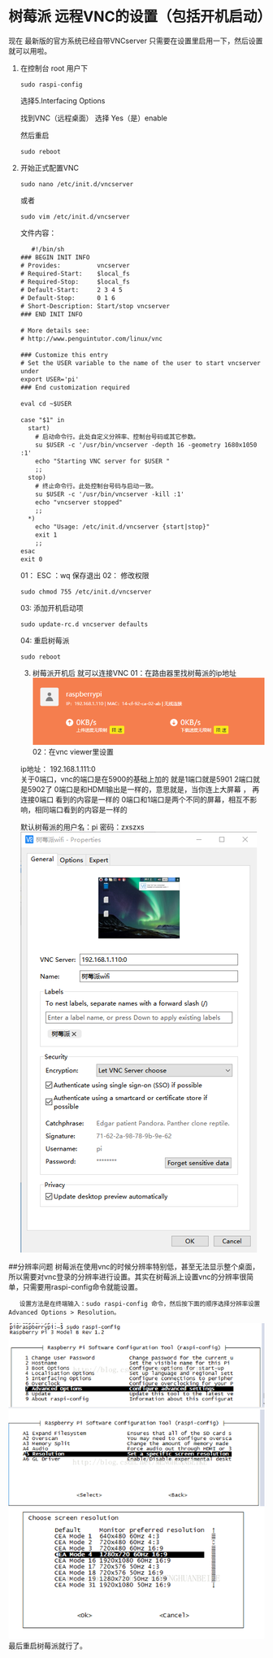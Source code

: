 # 树莓派 远程VNC的设置（包括开机启动）

现在  最新版的官方系统已经自带VNCserver 只需要在设置里启用一下，然后设置就可以用啦。

1. 在控制台 root 用户下

   ```shell
   sudo raspi-config
   ```

   选择5.Interfacing Options

   找到VNC（远程桌面）  选择 Yes（是）enable

   然后重启

   ```shell
   sudo reboot
   ```

2. 开始正式配置VNC

   ```shell
   sudo nano /etc/init.d/vncserver
   ```
   或者

   ```shell
   sudo vim /etc/init.d/vncserver
   ```
   文件内容：
   ```shell
      #!/bin/sh
   ### BEGIN INIT INFO
   # Provides:          vncserver
   # Required-Start:    $local_fs
   # Required-Stop:     $local_fs
   # Default-Start:     2 3 4 5
   # Default-Stop:      0 1 6
   # Short-Description: Start/stop vncserver
   ### END INIT INFO
    
   # More details see:
   # http://www.penguintutor.com/linux/vnc
    
   ### Customize this entry
   # Set the USER variable to the name of the user to start vncserver under
   export USER='pi'
   ### End customization required
    
   eval cd ~$USER
    
   case "$1" in
     start)
       # 启动命令行。此处自定义分辨率、控制台号码或其它参数。
       su $USER -c '/usr/bin/vncserver -depth 16 -geometry 1680x1050 :1'
       echo "Starting VNC server for $USER "
       ;;
     stop)
       # 终止命令行。此处控制台号码与启动一致。
       su $USER -c '/usr/bin/vncserver -kill :1'
       echo "vncserver stopped"
       ;;
     *)
       echo "Usage: /etc/init.d/vncserver {start|stop}"
       exit 1
       ;;
   esac
   exit 0
   ```
   01： ESC  ：wq  保存退出
   02： 修改权限
   ```shell
   sudo chmod 755 /etc/init.d/vncserver
   ```
   03: 添加开机启动项
   ```shell
   sudo update-rc.d vncserver defaults
   ```
   04: 重启树莓派
   ```shell
   sudo reboot
   ```

   3.  树莓派开机后 就可以连接VNC
     01：在路由器里找树莓派的ip地址 
     ![](picture/ip.png)
     02：在vnc viewer里设置 

     ip地址： 192.168.1.111:0  
     关于0端口，vnc的端口是在5900的基础上加的
     就是1端口就是5901  2端口就是5902了
     0端口是和HDMI输出是一样的，意思就是，当你连上大屏幕 ，
     再连接0端口 看到的内容是一样的
     0端口和1端口是两个不同的屏幕，相互不影响，相同端口看到的内容是一样的

     默认树莓派的用户名：pi  密码：zxszxs
     ![](picture/VNC.config.png)

##分辨率问题
树莓派在使用vnc的时候分辨率特别低，甚至无法显示整个桌面，所以需要对vnc登录的分辨率进行设置。其实在树莓派上设置vnc的分辨率很简单，只需要用raspi-config命令就能设置。

       设置方法是在终端输入：sudo raspi-config 命令，然后按下面的顺序选择分辨率设置 Advanced Options > Resolution。
![](picture/raspi-1.bmp)
![](picture/raspi-2.bmp)
![](picture/raspi-3.bmp)
最后重启树莓派就行了。